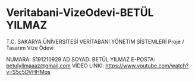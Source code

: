 # Veritabani-VizeOdevi-BETÜL YILMAZ
T.C. SAKARYA ÜNİVERSİTESİ VERİTABANI YÖNETİM SİSTEMLERİ Proje / Tasarım Vize Ödevi

NUMARA: S191210929 AD SOYAD: BETÜL YILMAZ E-POSTA: betulyilmaaaz@gmail.com
VİDEO LİNKİ: https://www.youtube.com/watch?v=S5c5DVHHMqs
